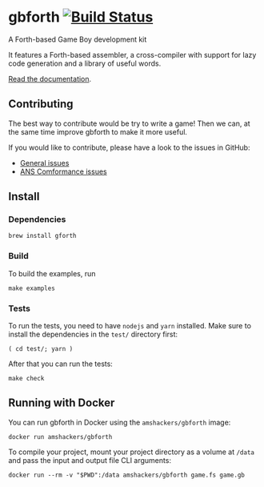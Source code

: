 # gbforth [![Build Status](https://travis-ci.org/ams-hackers/gbforth.svg?branch=master)](https://travis-ci.org/ams-hackers/gbforth)

A Forth-based Game Boy development kit

It features a Forth-based assembler, a cross-compiler with support
for lazy code generation and a library of useful words.

[Read the documentation](https://ams-hackers.github.io/gbforth/).

## Contributing

The best way to contribute would be try to write a game! Then we can,
at the same time improve gbforth to make it more useful.

If you would like to contribute, please have a look to the issues in
GitHub:

- [General issues](https://github.com/ams-hackers/gbforth/issues?utf8=%E2%9C%93&q=is%3Aissue+is%3Aopen+-label%3Aconformance+)
- [ANS Comformance issues](https://github.com/ams-hackers/gbforth/milestones)

## Install

### Dependencies

```
brew install gforth
```

### Build

To build the examples, run

```
make examples
```

### Tests

To run the tests, you need to have `nodejs` and `yarn` installed. Make sure to install the dependencies in the `test/` directory first:

```
( cd test/; yarn )
```

After that you can run the tests:

```
make check
```

## Running with Docker

You can run gbforth in Docker using the `amshackers/gbforth` image:

```
docker run amshackers/gbforth
```

To compile your project, mount your project directory as a volume at `/data`
and pass the input and output file CLI arguments:

```
docker run --rm -v "$PWD":/data amshackers/gbforth game.fs game.gb
```
